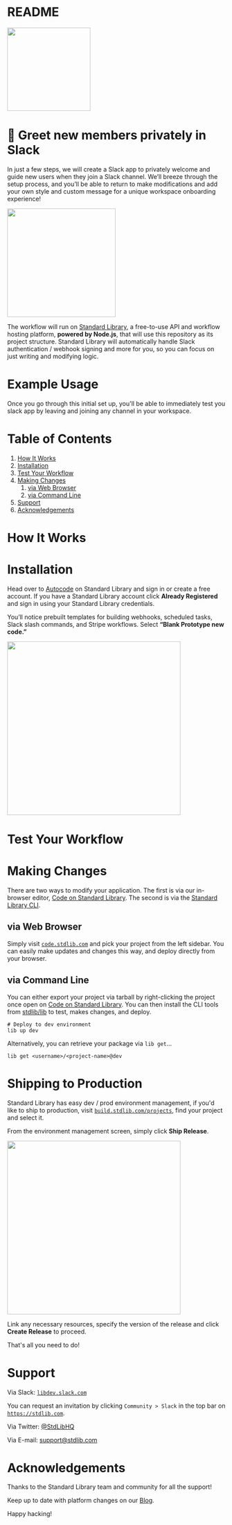 # README
[<img src="https://deploy.stdlib.com/static/images/deploy.svg" width="192">](https://deploy.stdlib.com/)

# 👋 Greet new members privately in Slack 

In just a few steps, we will create a Slack app to privately welcome and guide new users when they join a Slack channel. We’ll breeze through the setup process, and you’ll be able to return to make modifications and add your own style and custom message for a unique workspace onboarding experience!

<img src="https://cdn-images-1.medium.com/max/1280/1*mvvAvsgBv-vd2kik89moiQ.png" width="250">

The workflow will run on [Standard Library](https://stdlib.com), a
free-to-use API and workflow hosting platform, **powered by Node.js**, that will
use this repository as its project structure. Standard Library will automatically
handle Slack authentication / webhook signing and more for you, so you can
focus on just writing and modifying logic.

# Example Usage

Once you go through this initial set up, you'll be able to immediately test you slack app by leaving and joining any channel in your workspace. 

 
# Table of Contents

1. [How It Works](#how-it-works)
1. [Installation](#installation)
1. [Test Your Workflow](#test-your-workflow)
1. [Making Changes](#making-changes)
   1. [via Web Browser](#via-web-browser)
   1. [via Command Line](#via-command-line)
1. [Support](#support)
1. [Acknowledgements](#acknowledgements)

# How It Works


# Installation

Head over to [Autocode](http://autocode.stdlib.com/) on Standard Library and sign in or create a free account. If you have a Standard Library account click **Already Registered** and sign in using your Standard Library credentials.

You’ll notice prebuilt templates for building webhooks, scheduled tasks, Slack slash commands, and Stripe workflows. Select **“Blank Prototype new code.”**

<img src= "https://assets-global.website files.com/5c1a205a6edb848508d03ed7/5e6687eed339467f8eef5756_1_4rlT80WzamXaIjUEG32Zfg.png" width="400">


# Test Your Workflow

# Making Changes

There are two ways to modify your application. The first is via our in-browser
editor, [Code on Standard Library](https://code.stdlib.com/). The second is
via the [Standard Library CLI](https://github.com/stdlib/lib).

## via Web Browser

Simply visit [`code.stdlib.com`](https://code.stdlib.com) and pick your project
from the left sidebar. You can easily make updates and changes this way, and
deploy directly from your browser.

## via Command Line

You can either export your project via tarball by right-clicking the project
once open on [Code on Standard Library](https://code.stdlib.com/). You can then
install the CLI tools from [stdlib/lib](https://github.com/stdlib/lib) to test,
makes changes, and deploy.

```shell
# Deploy to dev environment
lib up dev
```

Alternatively, you can retrieve your package via `lib get`...

```shell
lib get <username>/<project-name>@dev
```

# Shipping to Production

Standard Library has easy dev / prod environment management, if you'd like to ship to production,
visit [`build.stdlib.com/projects`](https://build.stdlib.com/projects),
find your project and select it.

From the environment management screen, simply click **Ship Release**.

<img src="https://cdn-images-1.medium.com/max/1440/1*JqiwC6a_zbIdTsww1BOYLQ.png" width="400">

Link any necessary resources, specify the version of the release and click **Create Release** to proceed. 

That's all you need to do!

# Support

Via Slack: [`libdev.slack.com`](https://libdev.slack.com/)

You can request an invitation by clicking `Community > Slack` in the top bar
on [`https://stdlib.com`](https://stdlib.com).

Via Twitter: [@StdLibHQ](https://twitter.com/StdLibHQ)

Via E-mail: [support@stdlib.com](mailto:support@stdlib.com)

# Acknowledgements

Thanks to the Standard Library team and community for all the support!

Keep up to date with platform changes on our [Blog](https://stdlib.com/blog).

Happy hacking!
